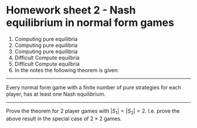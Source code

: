 # Homework sheet 2 - Nash equilibrium in normal form games

1. Computing pure equilibria
2. Computing pure equilibria
3. Computing pure equilibria
4. Difficult Compute equilbria
5. Difficult Compute equilbria
6. In the notes the following theorem is given:

---

Every normal form game with a ﬁnite number of pure strategies for each player, has at least one Nash equilibrium.

---

Prove the theorem for 2 player games with $|S_1|=|S_2|=2$. I.e. prove the above result in the special case of $2\times 2$ games.

